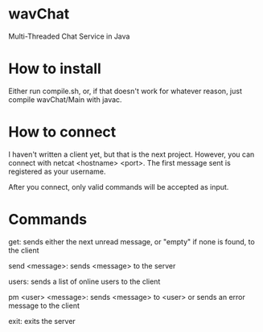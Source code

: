 # wavChat
  Multi-Threaded Chat Service in Java

# How to install
  Either run compile.sh, or, if that doesn't work for whatever reason, just compile wavChat/Main with javac.

# How to connect
  I haven't written a client yet, but that is the next project. However, you can connect with netcat \<hostname\> \<port\>. The first message sent is registered as your username.
  
  After you connect, only valid commands will be accepted as input.
  
# Commands

  get: sends either the next unread message, or "empty" if none is found, to the client
  
  send \<message\>: sends \<message\> to the server
  
  users: sends a list of online users to the client
  
  pm \<user\> \<message\>: sends \<message\> to \<user\> or sends an error message to the client
  
  exit: exits the server
